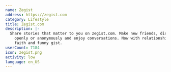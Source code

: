 ```yaml
---
name: Zegist
address: https://zegist.com
category: Lifestyle
title: Zegist.com
description: |-
  Share stories that matter to you on zegist.com. Make new friends, discuss your opinions
    openly or anonymously and enjoy conversations. Now with relationships, news, health,
    faith and funny gist.
userCount: 7184
icon: zegist.png
activity: low
language: en_US
---
```

